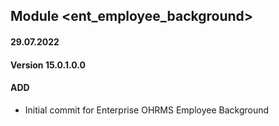 ## Module <ent_employee_background>

#### 29.07.2022
#### Version 15.0.1.0.0
#### ADD
- Initial commit for Enterprise OHRMS Employee Background

